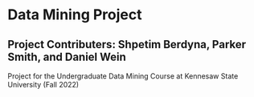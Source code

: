 # Data Mining Project
## Project Contributers: Shpetim Berdyna, Parker Smith, and Daniel Wein
Project for the Undergraduate Data Mining Course at Kennesaw State University (Fall 2022)
